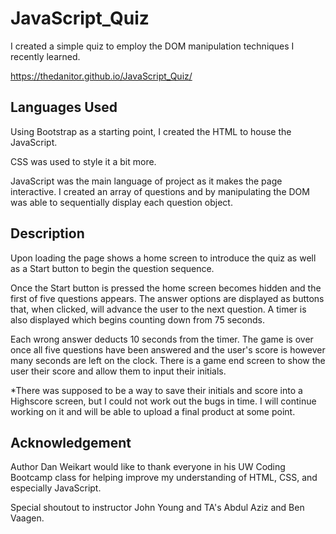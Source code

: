 # JavaScript_Quiz

I created a simple quiz to employ the DOM manipulation techniques I recently learned.

https://thedanitor.github.io/JavaScript_Quiz/

## Languages Used

Using Bootstrap as a starting point, I created the HTML to house the JavaScript.

CSS was used to style it a bit more.

JavaScript was the main language of project as it makes the page interactive. I created an array of questions and by manipulating the DOM was able to sequentially display each question object.

## Description

Upon loading the page shows a home screen to introduce the quiz as well as a Start button to begin the question sequence.

Once the Start button is pressed the home screen becomes hidden and the first of five questions appears. The answer options are displayed as buttons that, when clicked, will advance the user to the next question. A timer is also displayed which begins counting down from 75 seconds.

Each wrong answer deducts 10 seconds from the timer. The game is over once all five questions have been answered and the user's score is however many seconds are left on the clock. There is a game end screen to show the user their score and allow them to input their initials.

*There was supposed to be a way to save their initials and score into a Highscore screen, but I could not work out the bugs in time. I will continue working on it and will be able to upload a final product at some point.

## Acknowledgement

Author Dan Weikart would like to thank everyone in his UW Coding Bootcamp class for helping improve my understanding of HTML, CSS, and especially JavaScript.

Special shoutout to instructor John Young and TA's Abdul Aziz and Ben Vaagen.


